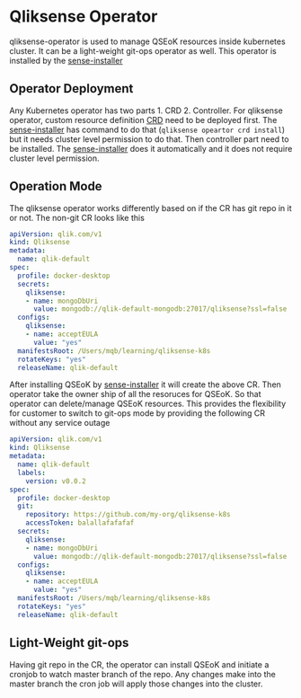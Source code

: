 # Qliksense Operator

qliksense-operator is used to manage QSEoK resources inside kubernetes cluster. It can be a light-weight git-ops operator as well. This operator is installed by the [sense-installer](https://github.com/qlik-oss/sense-installer)

## Operator Deployment

Any Kubernetes operator has two parts 1. CRD 2. Controller. For qliksense operator, custom resource definition [CRD](deploy/crds/qlik.com_qliksenses_crd.yaml) need to be deployed first. The [sense-installer](https://github.com/qlik-oss/sense-installer) has command to do that (`qliksense opeartor crd install`) but it needs cluster level permission to do that. Then controller part need to be installed. The [sense-installer](https://github.com/qlik-oss/sense-installer) does it automatically and it does not require cluster level permission.

## Operation Mode

The qliksense operator works differently based on if the CR has git repo in it or not. The non-git CR looks like this

```yaml
apiVersion: qlik.com/v1
kind: Qliksense
metadata:
  name: qlik-default
spec:
  profile: docker-desktop
  secrets:
    qliksense:
    - name: mongoDbUri
      value: mongodb://qlik-default-mongodb:27017/qliksense?ssl=false
  configs:
    qliksense:
    - name: acceptEULA
      value: "yes"
  manifestsRoot: /Users/mqb/learning/qliksense-k8s
  rotateKeys: "yes"
  releaseName: qlik-default
```

After installing QSEoK by [sense-installer](https://github.com/qlik-oss/sense-installer) it will create the above CR. Then operator take the owner ship of all the resoruces for QSEoK. So that operator can delete/manage QSEoK resources. This provides the flexibility for customer to switch to git-ops mode by providing the following CR without any service outage

```yaml
apiVersion: qlik.com/v1
kind: Qliksense
metadata:
  name: qlik-default
  labels:
    version: v0.0.2
spec:
  profile: docker-desktop
  git:
    repository: https://github.com/my-org/qliksense-k8s
    accessToken: balallafafafaf
  secrets:
    qliksense:
    - name: mongoDbUri
      value: mongodb://qlik-default-mongodb:27017/qliksense?ssl=false
  configs:
    qliksense:
    - name: acceptEULA
      value: "yes"
  manifestsRoot: /Users/mqb/learning/qliksense-k8s
  rotateKeys: "yes"
  releaseName: qlik-default
```

## Light-Weight git-ops

Having git repo in the CR, the operator can install QSEoK and initiate a cronjob to watch master branch of the repo. Any changes make into the master branch the cron job will apply those changes into the cluster.
